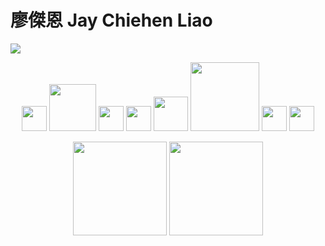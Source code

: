 # 廖傑恩 Jay Chiehen Liao

![](https://komarev.com/ghpvc/?username=jayenliao&color=ff69b4)

<p align="center">
  <img src="https://camo.githubusercontent.com/e9306bcaa5457a3bb58aa38c9f2fb71e856479bd7a3726204ca07412e45f667f/68747470733a2f2f7777772e766563746f726c6f676f2e7a6f6e652f6c6f676f732f707974686f6e2f707974686f6e2d69636f6e2e737667" width="40"/>
  <img src="https://upload.wikimedia.org/wikipedia/commons/thumb/0/05/Scikit_learn_logo_small.svg/1024px-Scikit_learn_logo_small.svg.png" width="75"/>
  <img src="https://camo.githubusercontent.com/c895dcc921b7591d8133f091d69bce4de301c6834af8a201d6a25237c80524cf/68747470733a2f2f7777772e766563746f726c6f676f2e7a6f6e652f6c6f676f732f7079746f7263682f7079746f7263682d69636f6e2e737667" width="40"/>
  <img src="https://github.com/valohai/ml-logos/blob/master/keras.svg" width="40"/>
  <img src="https://www.r-project.org/logo/Rlogo.svg" width="55"/>
  <img src="https://iconape.com/wp-content/png_logo_vector/rstudio-logo.png" width="110" />
  <img src="https://camo.githubusercontent.com/cb0738ef62409d4383697dba6b233e061ba1c9fad57e286c9232b7be97feb539/68747470733a2f2f7777772e766563746f726c6f676f2e7a6f6e652f6c6f676f732f6c696e75782f6c696e75782d69636f6e2e737667" height="40"/>
  <img src="https://www.edureka.co/blog/wp-content/uploads/2019/02/What-is-Ruby-on-Rails-1.png" height="40"/>
</p>

<p align="center">
  <img src="https://github-readme-stats.vercel.app/api?username=jayenliao&hide=contribs,prs,issues&show_icons=true" height="150"/>
  <img src="https://github-readme-stats.vercel.app/api/top-langs/?username=jayenliao&hide=html,jupyter%20notebook" height="150"/>
</p>
